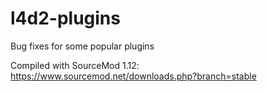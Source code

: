 # l4d2-plugins
Bug fixes for some popular plugins

Compiled with SourceMod 1.12: https://www.sourcemod.net/downloads.php?branch=stable
